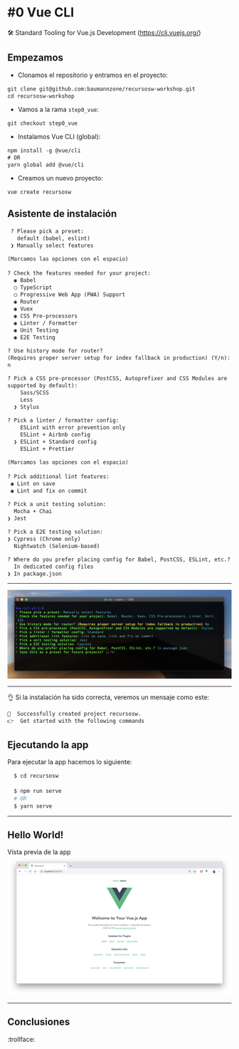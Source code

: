 # #0 Vue CLI 

 🛠️ Standard Tooling for Vue.js Development (https://cli.vuejs.org/)


## Empezamos
- Clonamos el repositorio y entramos en el proyecto:  
```
git clone git@github.com:baumannzone/recursosw-workshop.git
cd recursosw-workshop 
```

- Vamos a la rama `step0_vue`:
```
git checkout step0_vue
```

- Instalamos Vue CLI (global):
```
npm install -g @vue/cli
# OR
yarn global add @vue/cli
```

- Creamos un nuevo proyecto:
```
vue create recursosw
```

## Asistente de instalación 
  

```
 ? Please pick a preset: 
   default (babel, eslint) 
 ❯ Manually select features  
```  
  
```
(Marcamos las opciones con el espacio)

? Check the features needed for your project:  
  ◉ Babel  
  ◯ TypeScript  
  ◯ Progressive Web App (PWA) Support  
  ◉ Router  
  ◉ Vuex  
  ◉ CSS Pre-processors  
  ◉ Linter / Formatter  
  ◉ Unit Testing  
  ◉ E2E Testing  
   ```

```
? Use history mode for router? 
(Requires proper server setup for index fallback in production) (Y/n): n
```

```
? Pick a CSS pre-processor (PostCSS, Autoprefixer and CSS Modules are supported by default):   
    Sass/SCSS  
    Less  
  ❯ Stylus  
```

```
? Pick a linter / formatter config: 
    ESLint with error prevention only   
    ESLint + Airbnb config   
  ❯ ESLint + Standard config   
    ESLint + Prettier   
```

```
(Marcamos las opciones con el espacio)

? Pick additional lint features: 
 ◉ Lint on save
 ◉ Lint and fix on commit
```

```
? Pick a unit testing solution: 
  Mocha + Chai 
❯ Jest
```

```
? Pick a E2E testing solution: 
❯ Cypress (Chrome only) 
  Nightwatch (Selenium-based)
```

```
? Where do you prefer placing config for Babel, PostCSS, ESLint, etc.?
  In dedicated config files
❯ In package.json
```

---

![Opciones](./assets/img/1.png)


---

👌 Si la instalación ha sido correcta, veremos un mensaje como este:
```
🎉  Successfully created project recursosw.
👉  Get started with the following commands
```

## Ejecutando la app
Para ejecutar la app hacemos lo siguiente:

```bash
  $ cd recursosw
  
  $ npm run serve
  # OR 
  $ yarn serve 
```

--- 

## Hello World!
Vista previa de la app  
![hello-world-from-vue](./assets/img/3.png)
  
  
---

## Conclusiones

:trollface:
  
   



  
   
